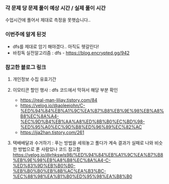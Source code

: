 ### 각 문제 당 문제 풀이 예상 시간 / 실제 풀이 시간 
수업시간에 풀어서 제대로 측정을 못햇습니다..

### 이번주에 알게 된것
- dfs를 제대로 암기 해야겠다.. 아직도 헷갈린다!
- 바킹독 실전알고리즘 : dfs - https://blog.encrypted.gg/942


### 참고한 블로그 링크


1. 개인정보 수집 유효기간
   
2. 이모티콘 할인 행사
   : dfs 코드에서 막혀서 해당 부분 확인
   - https://real-man-liljay.tistory.com/84
   - https://velog.io/@aoleejohn/C-%ED%94%84%EB%A1%9C%EA%B7%B8%EB%9E%98%EB%A8%B8%EC%8A%A4-%EC%9D%B4%EB%AA%A8%ED%8B%B0%EC%BD%98-%ED%95%A0%EC%9D%B8%ED%96%89%EC%82%AC
   - https://jja2han.tistory.com/261
     
3. 택배배달과 수거하기
   : 푸는 방법을 세워놓고 풀다가 계속 결과가 실패로 나와 비슷한 방법으로 푼 사람있나 코드 참고함
   https://velog.io/@rhkswls98/%ED%94%84%EB%A1%9C%EA%B7%B8%EB%9E%98%EB%A8%B8%EC%8A%A4-C-%ED%83%9D%EB%B0%B0-%EB%B0%B0%EB%8B%AC%EA%B3%BC-%EC%88%98%EA%B1%B0%ED%95%98%EA%B8%B0 
